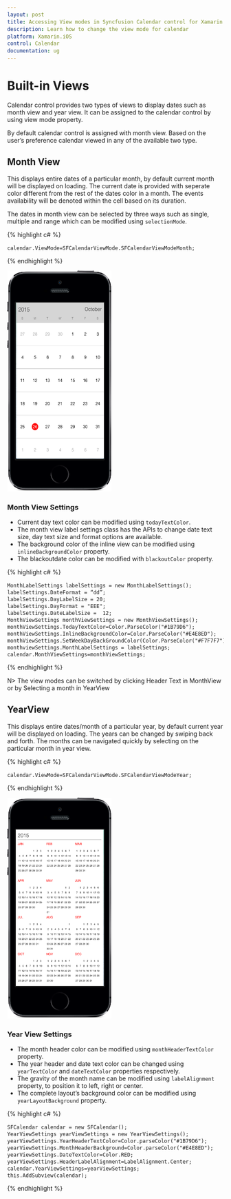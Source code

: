 ```yaml
---
layout: post
title: Accessing View modes in Syncfusion Calendar control for Xamarin.iOS
description: Learn how to change the view mode for calendar
platform: Xamarin.iOS
control: Calendar
documentation: ug
---
```


# Built-in Views

Calendar control provides two types of views to display dates such as month view and year view. It can be assigned to the calendar control by using view mode property.

By default calendar control is assigned with month view. Based on the user’s preference calendar viewed in any of the available two type.

## Month View

This displays entire dates of a particular month, by default current month will be displayed on loading. The current date is provided with seperate color different from the rest of the dates color in a month. The events availability will be denoted within the cell based on its duration.

The dates in month view can be selected by three ways such as single, multiple and range which can be modified using `selectionMode`.

{% highlight c# %}

	calendar.ViewMode=SFCalendarViewMode.SFCalendarViewModeMonth;

{% endhighlight %}

![](images/month_view.png)                                        


### Month View Settings

* Current day text color can be modified using `todayTextColor`. 
* The month view label settings class has the APIs to change  date text size, day text size and format options are available. 
* The background color of the inline view can be modified using `inlineBackgroundColor` property.
* The blackoutdate color can be modified with `blackoutColor` property.

{% highlight c# %}

	MonthLabelSettings labelSettings = new MonthLabelSettings();
	labelSettings.DateFormat = “dd”;
	labelSettings.DayLabelSize = 20;
	labelSettings.DayFormat = "EEE";
	labelSettings.DateLabelSize =  12;
	MonthViewSettings monthViewSettings = new MonthViewSettings();
	monthViewSettings.TodayTextColor=Color.ParseColor("#1B79D6");
	monthViewSettings.InlineBackgroundColor=Color.ParseColor("#E4E8ED");
	monthViewSettings.SetWeekDayBackGroundColor(Color.ParseColor("#F7F7F7"));
	monthviewSettings.MonthLabelSettings = labelSettings;
	calendar.MonthViewSettings=monthViewSettings;
	
{% endhighlight %}

N> The view modes can be switched by clicking Header Text in MonthView or by Selecting a month in YearView


## YearView

This displays entire dates/month of a particular year, by default current year will be displayed on loading. The years can be changed by swiping back and forth. The months can be navigated quickly by selecting on the particular month in year view.

{% highlight c# %}

	calendar.ViewMode=SFCalendarViewMode.SFCalendarViewModeYear;
	
{% endhighlight %}

![](images/year_view.png)                                        


### Year View Settings

* The month header color can be modified using `monthHeaderTextColor` property.
* The year header and date text color can be changed using `yearTextColor` and `dateTextColor` properties respectively.
* The gravity of the month name can be modified using `labelAlignment` property, to position it to left, right or center. 
* The complete layout’s background color can be modified using `yearLayoutBackground` property.

{% highlight c# %}

	SFCalendar calendar = new SFCalendar();
	YearViewSettings yearViewSettings = new YearViewSettings();
	yearViewSettings.YearHeaderTextColor=Color.parseColor("#1B79D6");
	yearViewSettings.MonthHeaderBackground=Color.parseColor("#E4E8ED");
	yearViewSettings.DateTextColor=Color.RED;
	yearViewSettings.HeaderLabelAlignment=LabelAlignment.Center;
	calendar.YearViewSettings=yearViewSettings;
	this.AddSubview(calendar);

{% endhighlight %}


